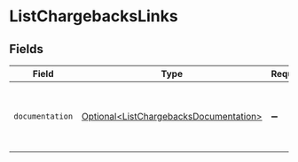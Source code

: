# ListChargebacksLinks


## Fields

| Field                                                                                          | Type                                                                                           | Required                                                                                       | Description                                                                                    |
| ---------------------------------------------------------------------------------------------- | ---------------------------------------------------------------------------------------------- | ---------------------------------------------------------------------------------------------- | ---------------------------------------------------------------------------------------------- |
| `documentation`                                                                                | [Optional\<ListChargebacksDocumentation>](../../models/errors/ListChargebacksDocumentation.md) | :heavy_minus_sign:                                                                             | The URL to the generic Mollie API error handling guide.                                        |
